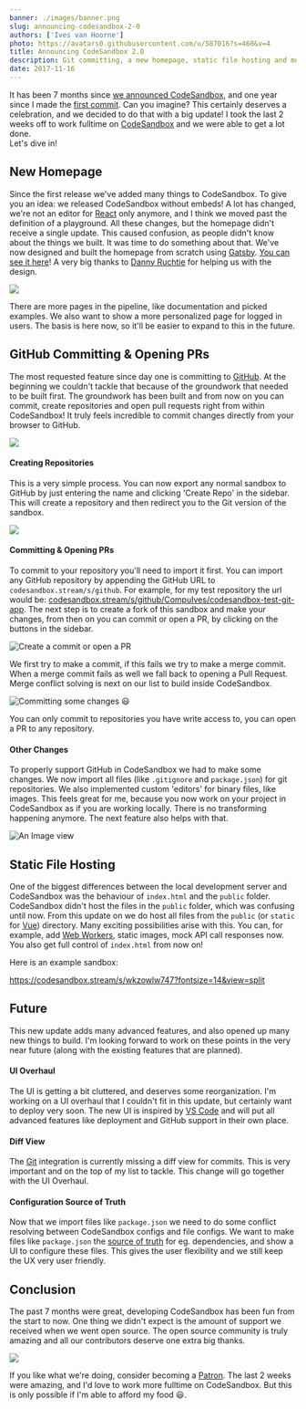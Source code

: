 ```yaml
---
banner: ./images/banner.png
slug: announcing-codesandbox-2-0
authors: ['Ives van Hoorne']
photo: https://avatars0.githubusercontent.com/u/587016?s=460&v=4
title: Announcing CodeSandbox 2.0
description: Git committing, a new homepage, static file hosting and more
date: 2017-11-16
---
```


It has been 7 months since
[we announced CodeSandbox](/post/codesandbox-an-online-react-editor), and one
year since I made the
[first commit](https://github.com/codesandbox/codesandbox-client/commit/c5f43786fe6a4e54c3b7729d8992dba5a4adeeaf).
Can you imagine? This certainly deserves a celebration, and we decided to do
that with a big update! I took the last 2 weeks off to work fulltime on
[CodeSandbox](https://codesandbox.stream) and we were able to get a lot done.  
Let's dive in!

## New Homepage

Since the first release we've added many things to CodeSandbox. To give you an
idea: we released CodeSandbox without embeds! A lot has changed, we're not an
editor for [React](https://github.com/facebook/react) only anymore, and I think
we moved past the definition of a playground. All these changes, but the
homepage didn't receive a single update. This caused confusion, as people didn't
know about the things we built. It was time to do something about that. We've
now designed and built the homepage from scratch using
[Gatsby](https://github.com/gatsbyjs/gatsby).
[You can see it here](https://codesandbox.stream)! A very big thanks to
[Danny Ruchtie](https://twitter.com/druchtie) for helping us with the design.

![](./images/0.gif)

There are more pages in the pipeline, like documentation and picked examples. We
also want to show a more personalized page for logged in users. The basis is
here now, so it'll be easier to expand to this in the future.

## GitHub Committing & Opening PRs

The most requested feature since day one is committing to
[GitHub](https://github.com). At the beginning we couldn't tackle that because
of the groundwork that needed to be built first. The groundwork has been built
and from now on you can commit, create repositories and open pull requests right
from within CodeSandbox! It truly feels incredible to commit changes directly
from your browser to GitHub.

![](./images/1.gif)

#### Creating Repositories

This is a very simple process. You can now export any normal sandbox to GitHub
by just entering the name and clicking 'Create Repo' in the sidebar. This will
create a repository and then redirect you to the Git version of the sandbox.

![](./images/2.png)

#### Committing & Opening PRs

To commit to your repository you'll need to import it first. You can import any
GitHub repository by appending the GitHub URL to `codesandbox.stream/s/github`. For
example, for my test repository the url would be:
[codesandbox.stream/s/github/CompuIves/codesandbox-test-git-app](https://codesandbox.stream/s/github/CompuIves/codesandbox-test-git-app).
The next step is to create a fork of this sandbox and make your changes, from
then on you can commit or open a PR, by clicking on the buttons in the sidebar.

![Create a commit or open a PR](./images/3.png)

We first try to make a commit, if this fails we try to make a merge commit. When
a merge commit fails as well we fall back to opening a Pull Request. Merge
conflict solving is next on our list to build inside CodeSandbox.

![Committing some changes 😃](./images/4.gif)

You can only commit to repositories you have write access to, you can open a PR
to any repository.

#### Other Changes

To properly support GitHub in CodeSandbox we had to make some changes. We now
import all files (like `.gitignore` and `package.json`) for git repositories. We
also implemented custom 'editors' for binary files, like images. This feels
great for me, because you now work on your project in CodeSandbox as if you are
working locally. There is no transforming happening anymore. The next feature
also helps with that.

![An Image view](./images/5.png)

## Static File Hosting

One of the biggest differences between the local development server and
CodeSandbox was the behaviour of `index.html` and the `public` folder.
CodeSandbox didn't host the files in the `public` folder, which was confusing
until now. From this update on we do host all files from the `public` (or
`static` for [Vue](https://github.com/vuejs/vue)) directory. Many exciting
possibilities arise with this. You can, for example, add
[Web Workers](https://developer.mozilla.org/en-US/docs/Web/API/Web_Workers_API),
static images, mock API call responses now. You also get full control of
`index.html` from now on!

Here is an example sandbox:

https://codesandbox.stream/s/wkzowlw747?fontsize=14&view=split

<!-- We download test.json from the public folder -->

## Future

This new update adds many advanced features, and also opened up many new things
to build. I'm looking forward to work on these points in the very near future
(along with the existing features that are planned).

#### UI Overhaul

The UI is getting a bit cluttered, and deserves some reorganization. I'm working
on a UI overhaul that I couldn't fit in this update, but certainly want to
deploy very soon. The new UI is inspired by
[VS Code](https://github.com/Microsoft/vscode) and will put all advanced
features like deployment and GitHub support in their own place.

#### Diff View

The [Git](https://github.com/git/git) integration is currently missing a diff
view for commits. This is very important and on the top of my list to tackle.
This change will go together with the UI Overhaul.

#### Configuration Source of Truth

Now that we import files like `package.json` we need to do some conflict
resolving between CodeSandbox configs and file configs. We want to make files
like `package.json` the
[source of truth](https://en.wikipedia.org/wiki/Single_source_of_truth) for eg.
dependencies, and show a UI to configure these files. This gives the user
flexibility and we still keep the UX very user friendly.

## Conclusion

The past 7 months were great, developing CodeSandbox has been fun from the start
to now. One thing we didn't expect is the amount of support we received when we
went open source. The open source community is truly amazing and all our
contributors deserve one extra big thanks.

![](./images/6.png)

If you like what we're doing, consider becoming a
[Patron](https://codesandbox.stream/patron). The last 2 weeks were amazing, and I'd
love to work more fulltime on CodeSandbox. But this is only possible if I'm able
to afford my food 😃.
